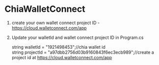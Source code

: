 # ChiaWalletConnect

1. create your own wallet connect project ID - https://cloud.walletconnect.com/app
   
2. Update your walletId and wallet connect project ID in Program.cs
   
   string walletId = "1921498453";//chia wallet id    
   string projectId = "a97dbb2756d03b9160843f6ec3ecb989";//create a project id at https://cloud.walletconnect.com/app   
